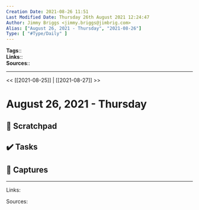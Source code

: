 ```yaml
---
Creation Date: 2021-08-26 11:51
Last Modified Date: Thursday 26th August 2021 12:24:47
Author: Jimmy Briggs <jimmy.briggs@jimbrig.com>
Alias: ["August 26, 2021 - Thursday", "2021-08-26"]
Type: [ "#Type/Daily" ]
---
```

**Tags**::  
**Links**::  
**Sources**::  

---

<< [[2021-08-25]] | [[2021-08-27]] >>

# August 26, 2021 - Thursday

## 📝 Scratchpad

## ✔️ Tasks

## 📂 Captures

***

Links:

Sources: